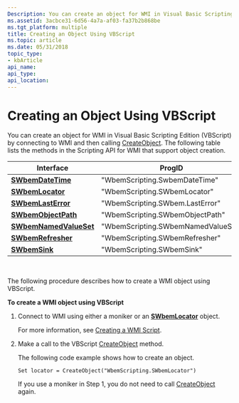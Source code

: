 ```yaml
---
Description: You can create an object for WMI in Visual Basic Scripting Edition (VBScript) by connecting to WMI and then calling CreateObject. The following table lists the methods in the Scripting API for WMI that support object creation.
ms.assetid: 3acbce31-6d56-4a7a-af03-fa37b2b868be
ms.tgt_platform: multiple
title: Creating an Object Using VBScript
ms.topic: article
ms.date: 05/31/2018
topic_type: 
- kbArticle
api_name: 
api_type: 
api_location: 
---
```


# Creating an Object Using VBScript

You can create an object for WMI in Visual Basic Scripting Edition (VBScript) by connecting to WMI and then calling [CreateObject](https://docs.microsoft.com/previous-versions//xzysf6hc(v=vs.85)). The following table lists the methods in the Scripting API for WMI that support object creation.



| Interface                                        | ProgID                             |
|--------------------------------------------------|------------------------------------|
| [**SWbemDateTime**](swbemdatetime.md)           | "WbemScripting.SwbemDateTime"      |
| [**SWbemLocator**](swbemlocator.md)             | "WbemScripting.SWbemLocator"       |
| [**SWbemLastError**](swbemlasterror.md)         | "WbemScripting.SWbem.LastError"    |
| [**SWbemObjectPath**](swbemobjectpath.md)       | "WbemScripting.SWbemObjectPath"    |
| [**SWbemNamedValueSet**](swbemnamedvalueset.md) | "WbemScripting.SWbemNamedValueSet" |
| [**SWbemRefresher**](swbemrefresher.md)         | "WbemScripting.SWbemRefresher"     |
| [**SWbemSink**](swbemsink.md)                   | "WbemScripting.SWbemSink"          |



 

The following procedure describes how to create a WMI object using VBScript.

**To create a WMI object using VBScript**

1.  Connect to WMI using either a moniker or an [**SWbemLocator**](swbemlocator.md) object.

    For more information, see [Creating a WMI Script](creating-a-wmi-script.md).

2.  Make a call to the VBScript [CreateObject](https://docs.microsoft.com/previous-versions//xzysf6hc(v=vs.85)) method.

    The following code example shows how to create an object.

    ```VB
    Set locator = CreateObject("WbemScripting.SWbemLocator")
    ```

    

    If you use a moniker in Step 1, you do not need to call [CreateObject](https://docs.microsoft.com/previous-versions//xzysf6hc(v=vs.85)) again.

 

 



